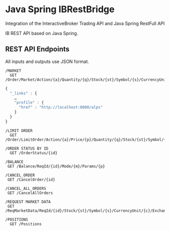 # Java Spring IBRestBridge
Integration of the InteractiveBroker Trading API and Java Spring RestFull API

IB REST API based on Java Spring.

## REST API Endpoints

All inputs and outputs use JSON format.

```
/MARKET
  GET /Order/Market/Action/{a}/Quantity/{q}/Stock/{st}/Symbol/{s}/CurrencyUnit/{c}/Exchange/{e}
```

```javascript
{
  "_links" : {
    …
    "profile" : {
      "href" : "http://localhost:8080/alps"
    }
  }
}
```

```
/LIMIT ORDER
  GET /Order/LimitOrder/Action/{a}/Price/{p}/Quantity/{q}/Stock/{st}/Symbol/{s}/CurrencyUnit/{c}/Exchange/{e}

/ORDER STATUS BY ID
  GET /OrderStatus/{id}
  
/BALANCE
 GET /Balance/ReqId/{id}/Mode/{m}/Params/{p}
 
/CANCEL_ORDER
 GET /CancelOrder/{id}
 
/CANCEL_ALL_ORDERS
 GET /CancelAllOrders
 
/REQUEST MARKET DATA
 GET /ReqMarketData/ReqId/{id}/Stock/{st}/Symbol/{s}/CurrencyUnit/{c}/Exchange/{e}

/POSITIONS
  GET /Positions

```

